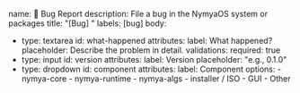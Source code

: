 name: 🐛 Bug Report
description: File a bug in the NymyaOS system or packages
title: "[Bug] "
labels: [bug]
body:
  - type: textarea
    id: what-happened
    attributes:
      label: What happened?
      placeholder: Describe the problem in detail.
    validations:
      required: true
  - type: input
    id: version
    attributes:
      label: Version
      placeholder: "e.g., 0.1.0"
  - type: dropdown
    id: component
    attributes:
      label: Component
      options:
        - nymya-core
        - nymya-runtime
        - nymya-algs
        - installer / ISO
        - GUI
        - Other
